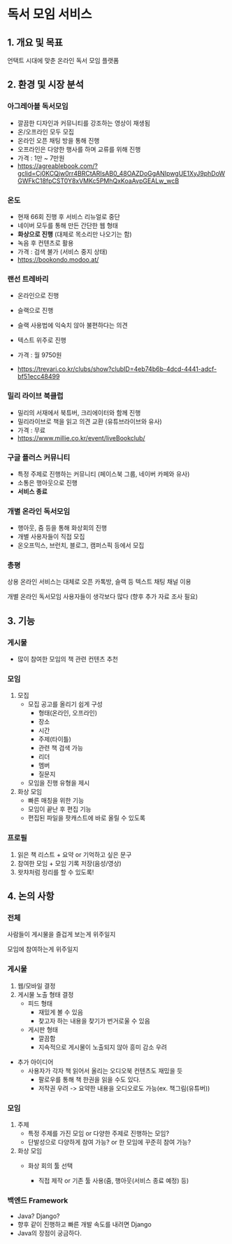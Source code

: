 # 독서 모임 서비스

## 1. 개요 및 목표

언택트 시대에 맞춘 온라인 독서 모임 플랫폼



## 2. 환경 및 시장 분석

### 아그레아블 독서모임

- 깔끔한 디자인과 커뮤니티를 강조하는 영상이 재생됨
- 온/오프라인 모두 모집
- 온라인 오픈 채팅 방을 통해 진행
- 오프라인은 다양한 행사를 하며 교류를 위해 진행
- 가격 : 1만 ~ 7만원
- https://agreablebook.com/?gclid=Cj0KCQjw0rr4BRCtARIsAB0_48OAZDoGgANIpwgUE1XyJ9phDoWGWFkC18fpCST0Y8xVMKc5PMhQxKoaAvpGEALw_wcB



### 온도

- 현재 66회 진행 후 서비스 리뉴얼로 중단
- 네이버 모두를 통해 만든 간단한 웹 형태
- **화상으로 진행** (대체로 목소리만 나오기는 함)
- 녹음 후 컨텐츠로 활용
- 가격 : 검색 불가 (서비스 중지 상태)
- https://bookondo.modoo.at/



### 랜선 트레바리

- 온라인으로 진행
- 슬랙으로 진행
- 슬랙 사용법에 익숙치 않아 불편하다는 의견
- 텍스트 위주로 진행

- 가격 : 월 9750원
- https://trevari.co.kr/clubs/show?clubID=4eb74b6b-4dcd-4441-adcf-bf51ecc48499



### 밀리 라이브 북클럽

- 밀리의 서재에서 북튜버, 크리에이터와 함께 진행
- 밀리라이브로 책을 읽고 의견 교환 (유튜브라이브와 유사)
- 가격 : 무료
- https://www.millie.co.kr/event/liveBookclub/



### 구글 플러스 커뮤니티

- 특정 주제로 진행하는 커뮤니티 (페이스북 그룹, 네이버 카페와 유사)
- 소통은 행아웃으로 진행
- **서비스 종료**



### 개별 온라인 독서모임

- 행아웃, 줌 등을 통해 화상회의 진행
- 개별 사용자들이 직접 모집
- 온오프믹스, 브런치, 블로그, 캠퍼스픽 등에서 모집





### 총평

상용 온라인 서비스는 대체로 오픈 카톡방, 슬랙 등 텍스트 채팅 채널 이용

개별 온라인 독서모임 사용자들이 생각보다 많다 (향후 추가 자료 조사 필요)





## 3. 기능

### 게시물

- 많이 참여한 모임의 책 관련 컨텐츠 추천



### 모임

1. 모집
   - 모집 공고를 올리기 쉽게 구성
     - 형태(온라인, 오프라인)
     - 장소
     - 시간
     - 주제(타이틀)
     - 관련 책 검색 가능
     - 리더
     - 멤버
     - 질문지
   - 모임을 진행 유형을 제시
2. 화상 모임
   - 빠른 매칭을 위한 기능
   - 모임이 끝난 후 편집 기능
   - 편집된 파일을 팟캐스트에 바로 올릴 수 있도록



### 프로필

1. 읽은 책 리스트 + 요약 or 기억하고 싶은 문구
2. 참여한 모임 + 모임 기록 저장(음성/영상)
3. 왓챠처럼 정리를 할 수 있도록!







## 4. 논의 사항

### 전체

사람들이 게시물을 즐겁게 보는게 위주일지

모임에 참여하는게 위주일지

### 게시물

1. 웹/모바일 결정
2. 게시물 노출 형태 결정
   - 피드 형태
     - 재밌게 볼 수 있음
     - 찾고자 하는 내용을 찾기가 번거로울 수 있음
   - 게시판 형태
     - 깔끔함
     - 지속적으로 게시물이 노출되지 않아 흥미 감소 우려



- 추가 아이디어
  - 사용자가 각자 책 읽어서 올리는 오디오북 컨텐츠도 재밌을 듯
    - 팔로우를 통해 책 한권을 읽을 수도 있다.
    - 저작권 우려 -> 요약한 내용을 오디오로도 가능(ex. 책그림(유튜버))

### 모임

1. 주제
   - 특정 주제를 가진 모임 or 다양한 주제로 진행하는 모임?
   - 단발성으로 다양하게 참여 가능? or 한 모임에 꾸준히 참여 가능?
2. 화상 모임
   - 화상 회의 툴 선택
     
     - 직접 제작 or 기존 툴 사용(줌, 행아웃(서비스 종료 예정) 등)
     
     

### 백엔드 Framework

- Java? Django?
- 향후 같이 진행하고 빠른 개발 속도를 내려면 Django
- Java의 장점이 궁금하다.